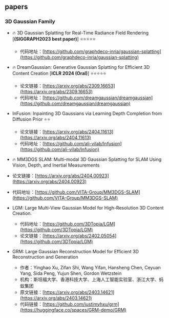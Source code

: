 ## papers

### 3D Gaussian Family

- 🔥 3D Gaussian Splatting for Real-Time Radiance Field Rendering  [**(SIGGRAPH2023 best paper)**] ⭐️⭐️⭐⭐️⭐️
  - 代码地址：[https://github.com/graphdeco-inria/gaussian-splatting](https://github.com/graphdeco-inria/gaussian-splatting)

- 🔥 DreamGaussian: Generative Gaussian Splatting for Efficient 3D Content Creation [**ICLR 2024 (Oral)**]  ⭐️⭐️⭐⭐️⭐️
  - 论文链接：[https://arxiv.org/abs/2309.16653](https://arxiv.org/abs/2309.16653)
  - 代码地址：[https://github.com/dreamgaussian/dreamgaussian](https://github.com/dreamgaussian/dreamgaussian)
    
- InFusion: Inpainting 3D Gaussians via Learning Depth Completion from Diffusion Prior ⭐️⭐️
  - 论文链接：[https://arxiv.org/abs/2404.11613](https://arxiv.org/abs/2404.11613)
  - 代码地址：[https://github.com/ali-vilab/Infusion](https://github.com/ali-vilab/Infusion)  

- 🔥 MM3DGS SLAM: Multi-modal 3D Gaussian Splatting for SLAM Using Vision, Depth, and Inertial Measurements
 - 论文链接：[https://arxiv.org/abs/2404.00923](https://arxiv.org/abs/2404.00923)
 - 代码地址：[https://github.com/VITA-Group/MM3DGS-SLAM](https://github.com/VITA-Group/MM3DGS-SLAM)

- LGM: Large Multi-View Gaussian Model for High-Resolution 3D Content Creation.
  - 代码地址：[https://github.com/3DTopia/LGM](https://github.com/3DTopia/LGM)
  - 论文链接：[https://arxiv.org/abs/2402.05054](https://github.com/3DTopia/LGM)
    
- GRM: Large Gaussian Reconstruction Model for Efficient 3D Reconstruction and Generation
  - 作者：Yinghao Xu, Zifan Shi, Wang Yifan, Hansheng Chen, Ceyuan Yang, Sida Peng, Yujun Shen, Gordon Wetzstein
  - 机构：斯坦福大学、香港科技大学、上海人工智能实验室、浙江大学、蚂蚁集团
  - 原文链接：[https://arxiv.org/abs/2403.14621](https://arxiv.org/abs/2403.14621)
  - 代码链接：[https://github.com/justimyhxu/grm](https://huggingface.co/spaces/GRM-demo/GRM)

